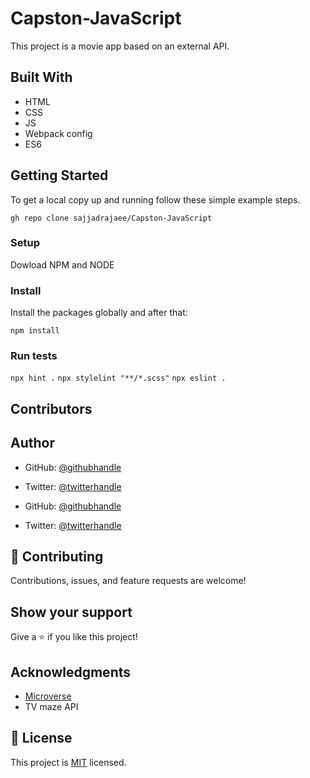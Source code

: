# Capston-JavaScript

This project is a movie app based on an external API.

## Built With

- HTML
- CSS
- JS
- Webpack config
- ES6

## Getting Started

To get a local copy up and running follow these simple example steps.

`gh repo clone sajjadrajaee/Capston-JavaScript`

### Setup

Dowload NPM and NODE

### Install

Install the packages globally and after that:

`npm install`

### Run tests

`npx hint .`
`npx stylelint "**/*.scss"`
`npx eslint .`

## Contributors

## Author
- GitHub: [@githubhandle](https://github.com/Abdullah2213565)
- Twitter: [@twitterhandle](https://twitter.com/dulakhan024)

- GitHub: [@githubhandle](https://github.com/sajjadrajaee)
- Twitter: [@twitterhandle](https://twitter.com/sajjadrajaee)

## 🤝 Contributing

Contributions, issues, and feature requests are welcome!

## Show your support

Give a ⭐️ if you like this project!

## Acknowledgments

- [Microverse](https://www.microverse.com)
- TV maze API

## 📝 License

This project is [MIT](./MIT.md) licensed.